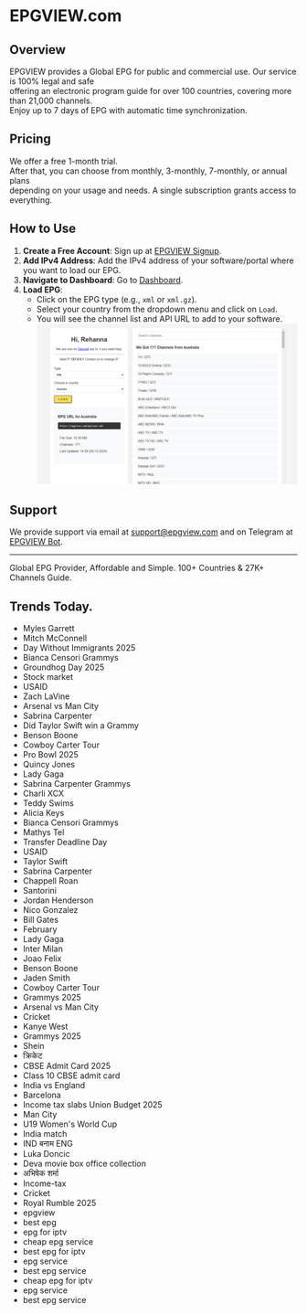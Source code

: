 # EPGVIEW.com



## Overview
EPGVIEW provides a Global EPG for public and commercial use. Our service is 100% legal and safe\
offering an electronic program guide for over 100 countries, covering more than 21,000 channels.\
Enjoy up to 7 days of EPG with automatic time synchronization.

## Pricing
We offer a free 1-month trial. \
After that, you can choose from monthly, 3-monthly, 7-monthly, or annual plans \
depending on your usage and needs. A single subscription grants access to everything.

## How to Use
1. **Create a Free Account**: Sign up at [EPGVIEW Signup](https://epgview.com/signup.php).
2. **Add IPv4 Address**: Add the IPv4 address of your software/portal where you want to load our EPG.
3. **Navigate to Dashboard**: Go to [Dashboard](https://epgview.com/dashboard.php).
4. **Load EPG**:
   - Click on the EPG type (e.g., `xml` or `xml.gz`).
   - Select your country from the dropdown menu and click on `Load`.
   - You will see the channel list and API URL to add to your software.
![EPGVIEW](img/dashboard.png)
## Support
We provide support via email at [support@epgview.com](mailto:support@epgview.com) and on Telegram at [EPGVIEW Bot](https://t.me/epgview_bot).

---

Global EPG Provider, Affordable and Simple. 100+ Countries & 27K+ Channels Guide.

## Trends Today.

- Myles Garrett
- Mitch McConnell
- Day Without Immigrants 2025
- Bianca Censori Grammys
- Groundhog Day 2025
- Stock market
- USAID
- Zach LaVine
- Arsenal vs Man City
- Sabrina Carpenter
- Did Taylor Swift win a Grammy
- Benson Boone
- Cowboy Carter Tour
- Pro Bowl 2025
- Quincy Jones
- Lady Gaga
- Sabrina Carpenter Grammys
- Charli XCX
- Teddy Swims
- Alicia Keys
- Bianca Censori Grammys
- Mathys Tel
- Transfer Deadline Day
- USAID
- Taylor Swift
- Sabrina Carpenter
- Chappell Roan
- Santorini
- Jordan Henderson
- Nico Gonzalez
- Bill Gates
- February
- Lady Gaga
- Inter Milan
- Joao Felix
- Benson Boone
- Jaden Smith
- Cowboy Carter Tour
- Grammys 2025
- Arsenal vs Man City
- Cricket
- Kanye West
- Grammys 2025
- Shein
- क्रिकेट
- CBSE Admit Card 2025
- Class 10 CBSE admit card
- India vs England
- Barcelona
- Income tax slabs Union Budget 2025
- Man City
- U19 Women's World Cup
- India match
- IND बनाम ENG
- Luka Doncic
- Deva movie box office collection
- अभिषेक शर्मा
- Income-tax
- Cricket
- Royal Rumble 2025
- epgview
- best epg
- epg for iptv
- cheap epg service
- best epg for iptv
- epg service
- best epg service
- cheap epg for iptv
- epg service
- best epg service
